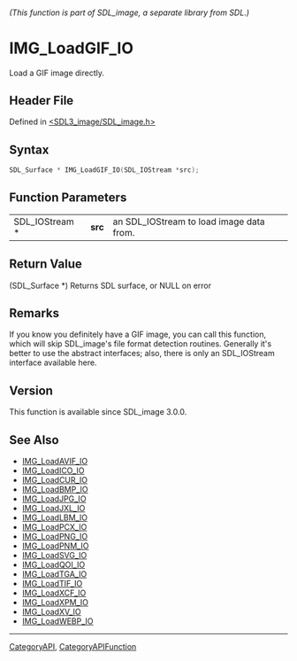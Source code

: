 ###### (This function is part of SDL_image, a separate library from SDL.)
# IMG_LoadGIF_IO

Load a GIF image directly.

## Header File

Defined in [<SDL3_image/SDL_image.h>](https://github.com/libsdl-org/SDL_image/blob/main/include/SDL3_image/SDL_image.h)

## Syntax

```c
SDL_Surface * IMG_LoadGIF_IO(SDL_IOStream *src);
```

## Function Parameters

|                |         |                                          |
| -------------- | ------- | ---------------------------------------- |
| SDL_IOStream * | **src** | an SDL_IOStream to load image data from. |

## Return Value

(SDL_Surface *) Returns SDL surface, or NULL on error

## Remarks

If you know you definitely have a GIF image, you can call this function,
which will skip SDL_image's file format detection routines. Generally it's
better to use the abstract interfaces; also, there is only an SDL_IOStream
interface available here.

## Version

This function is available since SDL_image 3.0.0.

## See Also

- [IMG_LoadAVIF_IO](IMG_LoadAVIF_IO)
- [IMG_LoadICO_IO](IMG_LoadICO_IO)
- [IMG_LoadCUR_IO](IMG_LoadCUR_IO)
- [IMG_LoadBMP_IO](IMG_LoadBMP_IO)
- [IMG_LoadJPG_IO](IMG_LoadJPG_IO)
- [IMG_LoadJXL_IO](IMG_LoadJXL_IO)
- [IMG_LoadLBM_IO](IMG_LoadLBM_IO)
- [IMG_LoadPCX_IO](IMG_LoadPCX_IO)
- [IMG_LoadPNG_IO](IMG_LoadPNG_IO)
- [IMG_LoadPNM_IO](IMG_LoadPNM_IO)
- [IMG_LoadSVG_IO](IMG_LoadSVG_IO)
- [IMG_LoadQOI_IO](IMG_LoadQOI_IO)
- [IMG_LoadTGA_IO](IMG_LoadTGA_IO)
- [IMG_LoadTIF_IO](IMG_LoadTIF_IO)
- [IMG_LoadXCF_IO](IMG_LoadXCF_IO)
- [IMG_LoadXPM_IO](IMG_LoadXPM_IO)
- [IMG_LoadXV_IO](IMG_LoadXV_IO)
- [IMG_LoadWEBP_IO](IMG_LoadWEBP_IO)

----
[CategoryAPI](CategoryAPI), [CategoryAPIFunction](CategoryAPIFunction)

